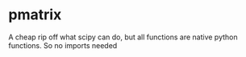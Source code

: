 # pmatrix
A cheap rip off what scipy can do, but all functions are native python functions. So no imports needed
